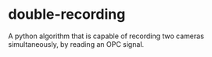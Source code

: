 # double-recording
A python algorithm that is capable of recording two cameras simultaneously, by reading an OPC signal.
